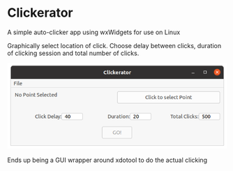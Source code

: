 # Clickerator
A simple auto-clicker app using wxWidgets for use on Linux

Graphically select location of click. Choose delay between clicks, duration of clicking session and total number of clicks.

![Ready to Click](doc/Clickerator.png)

Ends up being a GUI wrapper around xdotool to do the actual clicking
